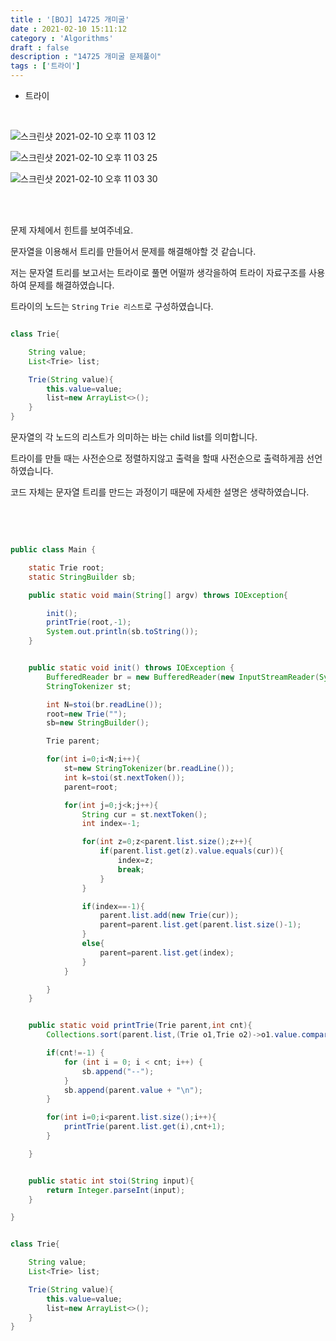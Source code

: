 ```yaml
---
title : '[BOJ] 14725 개미굴'
date : 2021-02-10 15:11:12
category : 'Algorithms'
draft : false
description : "14725 개미굴 문제풀이"
tags : ['트라이']
---
```


* 트라이


<br/>

![스크린샷 2021-02-10 오후 11 03 12](https://user-images.githubusercontent.com/57346393/107519954-362c5780-6bf4-11eb-855e-d0abb0858902.png)

![스크린샷 2021-02-10 오후 11 03 25](https://user-images.githubusercontent.com/57346393/107519959-36c4ee00-6bf4-11eb-9010-f986f9b646f0.png)

![스크린샷 2021-02-10 오후 11 03 30](https://user-images.githubusercontent.com/57346393/107519965-37f61b00-6bf4-11eb-9239-3c1025af964c.png)

<br/>


<br/>

문제 자체에서 힌트를 보여주네요.

문자열을 이용해서 트리를 만들어서 문제를 해결해야할 것 같습니다.

저는 문자열 트리를 보고서는 트라이로 풀면 어떨까 생각을하여 트라이 자료구조를 사용하여 문제를 해결하였습니다.

트라이의 노드는 `String` `Trie 리스트`로 구성하였습니다.

```java

class Trie{

    String value;
    List<Trie> list;

    Trie(String value){
        this.value=value;
        list=new ArrayList<>();
    }
}

```

문자열의 각 노드의 리스트가 의미하는 바는 child list를 의미합니다.

트라이를 만들 때는 사전순으로 정렬하지않고 출력을 할때 사전순으로 출력하게끔 선언하였습니다.

코드 자체는 문자열 트리를 만드는 과정이기 때문에 자세한 설명은 생략하였습니다.





<br/> <br/>

```java

public class Main {

    static Trie root;
    static StringBuilder sb;

    public static void main(String[] argv) throws IOException{

        init();
        printTrie(root,-1);
        System.out.println(sb.toString());
    }


    public static void init() throws IOException {
        BufferedReader br = new BufferedReader(new InputStreamReader(System.in));
        StringTokenizer st;

        int N=stoi(br.readLine());
        root=new Trie("");
        sb=new StringBuilder();

        Trie parent;

        for(int i=0;i<N;i++){
            st=new StringTokenizer(br.readLine());
            int k=stoi(st.nextToken());
            parent=root;

            for(int j=0;j<k;j++){
                String cur = st.nextToken();
                int index=-1;

                for(int z=0;z<parent.list.size();z++){
                    if(parent.list.get(z).value.equals(cur)){
                        index=z;
                        break;
                    }
                }

                if(index==-1){
                    parent.list.add(new Trie(cur));
                    parent=parent.list.get(parent.list.size()-1);
                }
                else{
                    parent=parent.list.get(index);
                }
            }

        }
    }


    public static void printTrie(Trie parent,int cnt){
        Collections.sort(parent.list,(Trie o1,Trie o2)->o1.value.compareTo(o2.value));

        if(cnt!=-1) {
            for (int i = 0; i < cnt; i++) {
                sb.append("--");
            }
            sb.append(parent.value + "\n");
        }

        for(int i=0;i<parent.list.size();i++){
            printTrie(parent.list.get(i),cnt+1);
        }

    }


    public static int stoi(String input){
        return Integer.parseInt(input);
    }

}


class Trie{

    String value;
    List<Trie> list;

    Trie(String value){
        this.value=value;
        list=new ArrayList<>();
    }
}

```